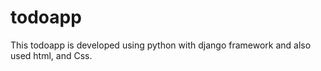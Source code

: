 # todoapp
This todoapp is developed using python with django framework and also used html, and Css.
